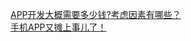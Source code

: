   
[APP开发大概需要多少钱?考虑因素有哪些？](http://www.dianyue.me/archives/034/bwz8ngzge4g9vmuw/)  
[手机APP又摊上事儿了！](http://www.dianyue.me/archives/448/trft2nrxhz95ni0i/)